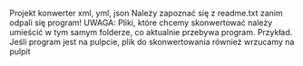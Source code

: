 Projekt konwerter xml, yml, json
Należy zapoznać się z readme.txt zanim odpali się program!
UWAGA: Pliki, które chcemy skonwertować należy umieścić w tym samym folderze, co aktualnie przebywa program.
Przykład. Jeśli program jest na pulpcie, plik do skonwertowania również wrzucamy na pulpit